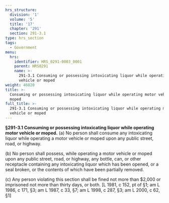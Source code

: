 ```yaml
---
hrs_structure:
  division: '1'
  volume: '5'
  title: '17'
  chapter: '291'
  section: 291-3.1
type: hrs_section
tags:
  - Government
menu:
  hrs:
    identifier: HRS_0291-0003_0001
    parent: HRS0291
    name: >-
      291-3.1 Consuming or possessing intoxicating liquor while operating motor
      vehicle or moped
weight: 46020
title: >-
  Consuming or possessing intoxicating liquor while operating motor vehicle or
  moped
full_title: >-
  291-3.1 Consuming or possessing intoxicating liquor while operating motor
  vehicle or moped
---
```

**§291-3.1 Consuming or possessing intoxicating liquor while operating motor vehicle or moped.** (a) No person shall consume any intoxicating liquor while operating a motor vehicle or moped upon any public street, road, or highway.

(b) No person shall possess, while operating a motor vehicle or moped upon any public street, road, or highway, any bottle, can, or other receptacle containing any intoxicating liquor which has been opened, or a seal broken, or the contents of which have been partially removed.

(c) Any person violating this section shall be fined not more than $2,000 or imprisoned not more than thirty days, or both. [L 1981, c 152, pt of §1; am L 1986, c 171, §3; am L 1987, c 33, §7; am L 1998, c 287, §3; am L 2000, c 62, §1]